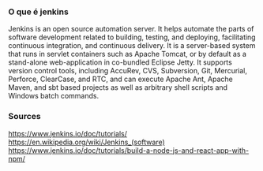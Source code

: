 
### O que é jenkins
Jenkins is an open source automation server. It helps automate the parts of software development related to building, testing, and deploying, facilitating continuous integration, and continuous delivery. It is a server-based system that runs in servlet containers such as Apache Tomcat, or by default as a stand-alone web-application in co-bundled Eclipse Jetty. It supports version control tools, including AccuRev, CVS, Subversion, Git, Mercurial, Perforce, ClearCase, and RTC, and can execute Apache Ant, Apache Maven, and sbt based projects as well as arbitrary shell scripts and Windows batch commands.


### Sources
https://www.jenkins.io/doc/tutorials/
https://en.wikipedia.org/wiki/Jenkins_(software)
https://www.jenkins.io/doc/tutorials/build-a-node-js-and-react-app-with-npm/